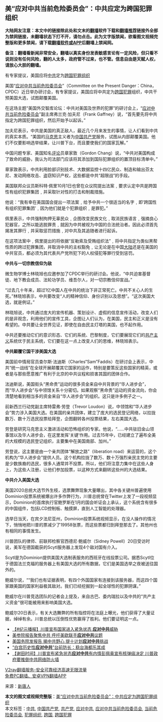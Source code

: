  <h2>美“应对中共当前危险委员会”：中共应定为跨国犯罪组织</h2> <p class="notice"><b>大陆网友注意：本文中的链接除此处和文末的<a href="https://github.com/bannedbook/fanqiang" >翻墙</a>软件下载和<a href="https://github.com/killgcd/justmysocks/blob/master/README.md">翻墙推荐</a>链接外全部为禁网链接，未翻墙状态下打不开，请勿点击。此为文字版禁闻，欲看图文视频完整版和更多禁闻，请下载<a href="https://github.com/bannedbook/fanqiang">翻墙软件或APP</a>后翻墙上禁闻网。</p><p>备注：翻墙看新闻非常安全，翻墙以真实身份发表敏感言论有一定风险，但只看不说则没有任何风险，翻的人太多，政府管不过来，也不管。信息自由是天赋人权，请放心大胆的翻墙。</b></p>  <div class="entry"> <p id="conimg"></p> <p>有专家提议，美国应将<a href="https://www.bannedbook.org/bnews/tag/%e4%b8%ad%e5%85%b1/" class="st_tag internal_tag" rel="tag" title="标签 中共 下的日志">中共</a>定为<a href="https://www.bannedbook.org/bnews/tag/%E8%B7%A8%E5%9B%BD/" class="st_tag internal_tag" rel="tag" title="标签 跨国 下的日志">跨国</a><a href="https://www.bannedbook.org/bnews/tag/%E7%8A%AF%E7%BD%AA%E7%BB%84%E7%BB%87/" class="st_tag internal_tag" rel="tag" title="标签 犯罪组织 下的日志">犯罪组织</a></p> <p>美国“<a href="https://www.bannedbook.org/bnews/tag/%E5%BA%94%E5%AF%B9%E4%B8%AD%E5%85%B1%E5%BD%93%E5%89%8D%E5%8D%B1%E9%99%A9%E5%A7%94%E5%91%98%E4%BC%9A/" class="st_tag internal_tag" rel="tag" title="标签 应对中共当前危险委员会 下的日志">应对中共当前危险委员会</a>”（Committee on the Present Danger：China，CPDC）近日举办研讨会，有专家提议，美国应将中共定为<a href="https://www.bannedbook.org/bnews/tag/%E8%B7%A8%E5%9B%BD%E7%8A%AF%E7%BD%AA/" class="st_tag internal_tag" rel="tag" title="标签 跨国犯罪 下的日志">跨国犯罪</a>组织，中共干预美国大选，试图颠覆美国。</p> <p>在这场主题“美国外交智库论坛：中共对美国及世界的犯罪”的研讨会上，“<a href="https://www.bannedbook.org/bnews/tag/%E5%BA%94%E5%AF%B9%E4%B8%AD%E5%85%B1/" class="st_tag internal_tag" rel="tag" title="标签 应对中共 下的日志">应对中共</a><a href="https://www.bannedbook.org/bnews/tag/%e5%bd%93%e5%89%8d%e5%8d%b1%e9%99%a9%e5%a7%94%e5%91%98%e4%bc%9a/" class="st_tag internal_tag" rel="tag" title="标签 当前危险委员会 下的日志">当前危险委员会</a>”副主席弗兰克·加夫尼（Frank Gaffney）说，“首先要先将中共指定为跨国犯罪组织，然后开始予以起诉。”</p> <p>加夫尼表示，中共是美国的真正敌人，最近几个月来发生的事情，让人们看到中共的真实本质。“美国的<span class='wp_keywordlink'><a href="https://www.bannedbook.org/forum2/topic105.html" title="《马克思的成魔之路》" target="_blank">马克思</a></span>主义者为<span class='wp_keywordlink_affiliate'><a href="https://www.bannedbook.org/" title="中国" target="_blank">中国</a></span><a href="https://www.bannedbook.org/bnews/tag/%e5%85%b1%e4%ba%a7%e5%85%9a/" class="st_tag internal_tag" rel="tag" title="标签 共产党 下的日志">共产党</a>服务，试图从内部颠覆美国。他们不仅要影响选举结果，让川普下台，而且要使我们的国家瓦解。”</p> <p>中国问题专家、美国知名<span class='wp_keywordlink_affiliate'><a href="https://www.bannedbook.org/bnews/comments/" title="新闻评论" target="_blank">评论</a></span>员章家敦（Gordon Chang）说，“中共对美国构成了致命的威胁，我认为司法部门应该将其添加到国际犯罪组织的置顶目标清单中。”</p> <p>章家敦表示，中共利用脸部识别技术、大数据监控十四亿民众、制造和输出芬太尼、发动网络攻击、盗窃知识产权，这些都是中共“超限战”的手段。</p>  <p>美国联邦众议员斯科特·佩里10月1日也曾在众议院提出法案﹐要求认定中共是跨国性有组织犯罪集团﹐并采取针对性的打击和制裁措施。</p> <p>他说：“我有幸在美国国会提出一项法案﹐给予中共一个很适当的名字﹐即‘跨国性有组织犯罪集团’﹐因为他们就是个犯罪组织﹐是罪犯。”</p> <p>佩里表示，中共强制拘押无辜民众﹐企图改变民族文化﹐取消民族语言﹐强摘良心犯器官，之所以能逃脱罪责﹐就因为中共被视为中国的合法统治者。因此必须首先揭发其罪行﹐并采取惩罚措施﹐对中共及其追随者进行起诉。</p> <p>在这项法案中﹐佩里提出的将依据“反勒索及受贿组织法”﹐将中共指定为类似黑帮性质的跨过犯罪集团，并取消中共的主权豁免﹐让无论是在中国<span class='wp_keywordlink_affiliate'><a href="https://www.bannedbook.org/" title="大陆" target="_blank">大陆</a></span>还是在美国的中共官员，都必须为其代表共产党所犯下的人权侵犯等罪行受到惩罚。</p> <p><strong>中共与一切宗教信仰为敌</strong></p> <p>微生物学博士林晓旭也应邀参加了CPDC举行的研讨会。他说，“中共迫害基督徒、地下教会成员、法轮功学员、维吾尔人，对一切宗教信仰宣战。”</p> <p>“过去几十年来，超过1亿中国人在中共的统治下非正常死亡。中共不关心人的生死。”林晓旭表示，中共要改变“人的精神信仰、身份识别以及思想”。“这次美国大选，就是例证。”</p>  <p>林晓旭说，中共通过庞大的宣传机器、策划设计、虚假的信息宣传活动，改变人们的是非观念，利用他们的宣传工具，企图让人们认为，在美国，民主和正义是没有希望的。中共要让全世界见证，即使在自由民主灯塔的美国，也不起作用。</p> <p>中共还要推动它们的意识形态、它们的系统、巴黎制度，它们要展现它们的<span class='wp_keywordlink'><a href="https://www.bannedbook.org/forum2/topic6177.html" title="《共产主义的终极目的》" target="_blank">共产主义</a></span>系统优于民主系统，它们要在这一点上改变人们的思维，林晓旭表示。</p> <p><strong>中共颠覆它国干涉美国大选</strong></p> <p>美国前中情局官员查尔斯·法迪斯（Charles“Sam”Faddis）在研讨会上表示，中共“统一战线”在全球开展颠覆其它国家的运作，特别是要策反这些国家的精英，或者是与那些愿意推广有利于北京的中共议程和损害其国的团体合作。</p> <p>法迪斯说，美国街头“黑命贵”运动的很多资金来自中共背景的“华人进步会”，而“华人进步会”与中领馆关系十分密切。如果观察“黑命贵”运动的资金流向，你会清楚地看到相当多的资金来自“华人进步会”的组织。这只是许多例子之一。</p> <p>前新西兰行动党副主席特雷弗‧劳登（Trevor Loudon）说，中领馆和“华人进步会”势力涉入美国大选。在美国的亲共团体，建立了庞大的选民登记网络，以拉拢数万、数十万选民投票给拜登，企图翻转各州投票结果，左右美国大选。</p> <p>劳登是研究马克思主义激进活动和恐怖组织的专家。他说，“……中共驻旧金山领事馆以及华人进步会，在这里发挥‘关键’作用。过去15年中，已经建立了遍布全美的大规模的选民登记组织，主要集中在美国南部、加州。”</p>  <p>劳登说，这主要是由一个亲共团体“解放之路”（liberation road）来运营的，这个机构为“华人进步会”提供人员。这个机构拉拢了数万、数十万强烈亲民主党的主要是少数族裔的选民，很多人通常并不投票。所以，他们将注意力集中在这些人身上，为这些人注册，让他们参加投票，以这种方式来翻转这些州的大选结果。</p> <p><strong>中共介入美国大选</strong></p> <p>美国2020总统大选节外生枝，选票舞弊现象大量曝出，其中各关键州普遍使用Dominion投票系统被爆出许多作弊行为，川普总统曾在Twitter上发了一段视频显示，Dominion的首席执行官鲍罗斯在1月的国会听证会上承认，这个系统含有很多的中国组件，包括LCD控制板、触摸屏，直到人工智能的处理器。</p> <p>选举日当天，在宾夕法尼亚州，Dominion投票系统视频显示，在没人操作的情况下，悄悄地把川普的票减少了19958张票，而这些票都归到拜登那去了。其他州也有相同的事情发生。</p> <p>川普团队的律师、前联邦检察官西德尼‧鲍威尔（Sidney Powell）20日受访时说，美军在德国截获的Scytl服务器上发现4个敌对国有介入。</p> <p>Scytl是为Dominion提供美国大选制表服务的西班牙在线投票公司。据悉Scytl位于德国法兰克福的服务器上有美国大选的所有数据，它们是美国选举之夜被送往国外的。</p> <p>鲍威尔说，““我们也有证据表明，有四个外国国家有连接到该服务器，而这四个国家跟美国的国家利益极其敌对。我们已经挖掘到一起全球性的犯罪阴谋。”</p>  <p>鲍威尔在川普竞选团队的记者会上提及，来自古巴、委内瑞拉以及中共的“共产主义资金”很可能被用来影响美国大选。</p> <p>鲍威尔20日表示，有关大选舞弊的所有指控将在法庭上曝光，他们获得了大量证据，绰绰有余。川普总统以压倒性优势赢得了胜利。他们要证明这一点。</p> <ul class='op-related-articles' title='相关阅读'> <li><a href='https://www.bannedbook.org/bnews/bannedvideo/20201121/1434710.html' target='_blank'>【#纪元播报】川普宣布国家进入紧急状态 <b>应对中共</b>威胁</a></li> <li><a href='https://www.bannedbook.org/bnews/comments/20201120/1433957.html' target='_blank'>美参院报告聚焦中共 呼吁美欧联手<b>应对中共</b>议题</a></li> <li><a href='https://www.bannedbook.org/bnews/comments/20201119/1433244.html' target='_blank'>美国务院发报告 揭中共野心 提十计划<b>应对中共</b>挑战</a></li> <li><a href='https://www.bannedbook.org/bnews/taiwannews/20201118/1432880.html' target='_blank'>“白宫历史性<b>应对中共</b>”台前防长：稳台海都乐其成</a></li> <li><a href='https://www.bannedbook.org/bnews/bannedvideo/20201117/1432445.html' target='_blank'>【谢田时间】川普宣布紧急状态<b>应对中共</b>有内情彭佩奥宣布核弹级决定  川普政府要推倒中共网络防火墙</a></li> </ul> <p class="texttj"> <a href="https://www.bannedbook.org/forum23/topic22702.html" target="_blank">V2ray翻墙服务-安全可靠经济高速无限流量</a><br/> <a href="https://github.com/bannedbook/fanqiang/wiki/%E7%A6%81%E9%97%BB%E7%BD%91%E5%AE%89%E5%8D%93%E7%BF%BB%E5%A2%99%E6%96%B0%E9%97%BBAPP" target="_blank">免费PC翻墙、安卓VPN翻墙APP</a></p><p> 来源：<span class='wp_keywordlink_affiliate'><a href="https://www.ntdtv.com/" title="新唐人">新唐人</a></span> </p><a name='sharetosocial'></a>       <div><b>本文的图文或视频完整版</b>：<a href='https://www.bannedbook.org/bnews/cbnews/20201121/1434747.html'>美“应对中共当前危险委员会”：中共应定为跨国犯罪组织</a></div>  </div><!--END ENTRY--> <div class="postfooter"> <div>本文标签：<a href="https://www.bannedbook.org/bnews/tag/%e4%b8%ad%e5%85%b1/" rel="tag">中共</a>, <a href="https://www.bannedbook.org/bnews/tag/%e4%b8%ad%e5%9b%bd%e5%85%b1%e4%ba%a7%e5%85%9a/" rel="tag">中国共产党</a>, <a href="https://www.bannedbook.org/bnews/tag/%e5%85%b1%e4%ba%a7%e5%85%9a/" rel="tag">共产党</a>, <a href="https://www.bannedbook.org/bnews/tag/%E5%BA%94%E5%AF%B9%E4%B8%AD%E5%85%B1/" rel="tag">应对中共</a>, <a href="https://www.bannedbook.org/bnews/tag/%E5%BA%94%E5%AF%B9%E4%B8%AD%E5%85%B1%E5%BD%93%E5%89%8D%E5%8D%B1%E9%99%A9%E5%A7%94%E5%91%98%E4%BC%9A/" rel="tag">应对中共当前危险委员会</a>, <a href="https://www.bannedbook.org/bnews/tag/%e5%bd%93%e5%89%8d%e5%8d%b1%e9%99%a9%e5%a7%94%e5%91%98%e4%bc%9a/" rel="tag">当前危险委员会</a>, <a href="https://www.bannedbook.org/bnews/tag/%E7%8A%AF%E7%BD%AA%E7%BB%84%E7%BB%87/" rel="tag">犯罪组织</a>, <a href="https://www.bannedbook.org/bnews/tag/%E8%B7%A8%E5%9B%BD/" rel="tag">跨国</a>, <a href="https://www.bannedbook.org/bnews/tag/%E8%B7%A8%E5%9B%BD%E7%8A%AF%E7%BD%AA/" rel="tag">跨国犯罪</a></div>  </div><!--END POSTFOOTER--> 